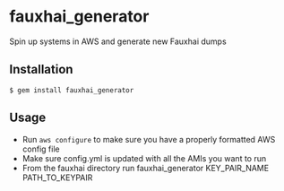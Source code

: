 # fauxhai_generator

Spin up systems in AWS and generate new Fauxhai dumps

## Installation

```
$ gem install fauxhai_generator
```

## Usage

- Run `aws configure` to make sure you have a properly formatted AWS config file
- Make sure config.yml is updated with all the AMIs you want to run
- From the fauxhai directory run fauxhai_generator KEY_PAIR_NAME PATH_TO_KEYPAIR
